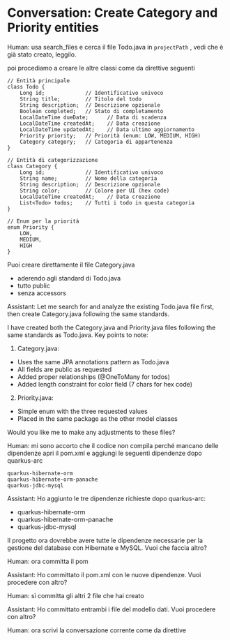 # Conversation: Create Category and Priority entities

Human: usa search_files e cerca il file Todo.java in `projectPath` , vedi che è già stato creato, leggilo.

poi procediamo a creare le altre classi come da direttive seguenti

```
// Entità principale
class Todo {
    Long id;             // Identificativo univoco
    String title;        // Titolo del todo
    String description;  // Descrizione opzionale
    Boolean completed;   // Stato di completamento
    LocalDateTime dueDate;      // Data di scadenza
    LocalDateTime createdAt;    // Data creazione
    LocalDateTime updatedAt;    // Data ultimo aggiornamento
    Priority priority;   // Priorità (enum: LOW, MEDIUM, HIGH)
    Category category;   // Categoria di appartenenza
}

// Entità di categorizzazione
class Category {
    Long id;             // Identificativo univoco
    String name;         // Nome della categoria
    String description;  // Descrizione opzionale
    String color;        // Colore per UI (hex code)
    LocalDateTime createdAt;    // Data creazione
    List<Todo> todos;    // Tutti i todo in questa categoria
}

// Enum per la priorità
enum Priority {
    LOW,
    MEDIUM,
    HIGH
}
```

Puoi creare direttamente il file Category.java 
- aderendo agli standard di Todo.java
- tutto public
- senza accessors

Assistant: Let me search for and analyze the existing Todo.java file first, then create Category.java following the same standards.

I have created both the Category.java and Priority.java files following the same standards as Todo.java. Key points to note:

1. Category.java:
- Uses the same JPA annotations pattern as Todo.java
- All fields are public as requested
- Added proper relationships (@OneToMany for todos)
- Added length constraint for color field (7 chars for hex code)

2. Priority.java:
- Simple enum with the three requested values
- Placed in the same package as the other model classes

Would you like me to make any adjustments to these files?

Human: mi sono accorto che il codice non compila perché mancano delle dipendenze
apri il pom.xml e aggiungi le seguenti dipendenze dopo quarkus-arc



```
quarkus-hibernate-orm
quarkus-hibernate-orm-panache
quarkus-jdbc-mysql
```

Assistant: Ho aggiunto le tre dipendenze richieste dopo quarkus-arc:
- quarkus-hibernate-orm
- quarkus-hibernate-orm-panache
- quarkus-jdbc-mysql

Il progetto ora dovrebbe avere tutte le dipendenze necessarie per la gestione del database con Hibernate e MySQL. Vuoi che faccia altro?

Human: ora committa il pom

Assistant: Ho committato il pom.xml con le nuove dipendenze. Vuoi procedere con altro?

Human: sì committa gli altri 2 file che hai creato

Assistant: Ho committato entrambi i file del modello dati. Vuoi procedere con altro?

Human: ora scrivi la conversazione corrente come da direttive